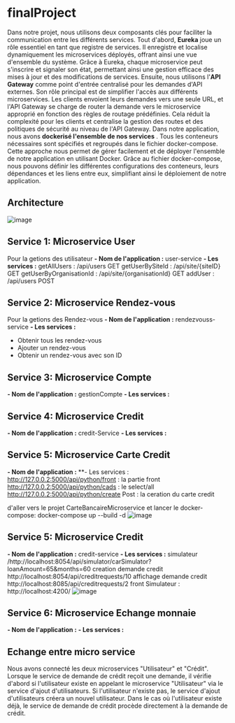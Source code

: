 # finalProject
Dans notre projet, nous utilisons deux composants clés pour faciliter la communication entre les différents services. 
Tout d'abord, **Eureka** joue un rôle essentiel en tant que registre de services. Il enregistre et localise dynamiquement les microservices déployés, offrant ainsi une vue d'ensemble du système. 
Grâce à Eureka, chaque microservice peut s'inscrire et signaler son état, permettant ainsi une gestion efficace des mises à jour et des modifications de services.
Ensuite, nous utilisons l'**API Gateway** comme point d'entrée centralisé pour les demandes d'API externes.
Son rôle principal est de simplifier l'accès aux différents microservices. 
Les clients envoient leurs demandes vers une seule URL, et l'API Gateway se charge de router la demande vers le microservice approprié en fonction des règles de routage prédéfinies.
Cela réduit la complexité pour les clients et centralise la gestion des routes et des politiques de sécurité au niveau de l'API Gateway.
Dans notre application, nous avons **dockerisé l'ensemble de nos services** . 
Tous les conteneurs nécessaires sont spécifiés et regroupés dans le fichier docker-compose.
Cette approche nous permet de gérer facilement et de déployer l'ensemble de notre application en utilisant Docker. Grâce au fichier docker-compose, nous pouvons définir les différentes configurations des conteneurs,
leurs dépendances et les liens entre eux, simplifiant ainsi le déploiement de notre application.
## Architecture 
![image](https://github.com/azbc1/finalProject/assets/86234200/3fea3e8a-2d38-4630-9ae6-2426553a82a1)


## Service 1: Microservice User  
Pour la getions des utilisateur 
**- Nom de l'application :** user-service
**- Les services :**
getAllUsers : /api/users GET 
getUserBySiteId : /api/site/{siteID} GET
getUserByOrganisationId : /api/site/{organisationId} GET
addUser :  /api/users POST
## Service 2: Microservice Rendez-vous
Pour la getions des Rendez-vous 
**- Nom de l'application :** rendezvouss-service
**- Les services :**
- Obtenir tous les rendez-vous
- Ajouter un rendez-vous
- Obtenir un rendez-vous avec son ID
## Service 3: Microservice Compte
**- Nom de l'application :** gestionCompte
**- Les services :**
## Service 4: Microservice Credit
**- Nom de l'application :** credit-Service
**- Les services :**
## Service 5: Microservice Carte Credit
**- Nom de l'application :** 
**- Les services : 
http://127.0.0.2:5000/api/python/front   : la partie front 
http://127.0.0.2:5000/api/python/cads : le select/all
http://127.0.0.2:5000/api/python/create Post : la ceration du carte credit 

 d'aller vers le projet CarteBancaireMicroservice et lancer le docker-compose: 
 docker-compose up --build -d 
 ![image](https://github.com/azbc1/finalProject/assets/86234200/cbfd46b1-e61b-4366-8369-ef587368dd60)

## Service 5: Microservice  Credit
**- Nom de l'application :** credit-service
**- Les services :** simulateur /http://localhost:8054/api/simulator/carSimulator?loanAmount=65&months=60
creation demande credit  http://localhost:8054/api/creditrequests/10
affichage demande credit http://localhost:8085/api/creditrequests/2
front Simulateur : 
http://localhost:4200/
![image](https://github.com/azbc1/finalProject/assets/86858336/06a43d5d-24a7-4d9a-950d-af3827b06d47)

## Service 6: Microservice Echange monnaie
**- Nom de l'application :** 
**- Les services :**
## Echange entre micro service
Nous avons connecté les deux microservices "Utilisateur" et "Crédit". Lorsque le service de demande de crédit reçoit une demande, il vérifie d'abord si l'utilisateur existe en appelant le microservice "Utilisateur" via le service d'ajout d'utilisateurs. Si l'utilisateur n'existe pas, le service d'ajout d'utilisateurs créera un nouvel utilisateur. Dans le cas où l'utilisateur existe déjà, le service de demande de crédit procède directement à la demande de crédit.

